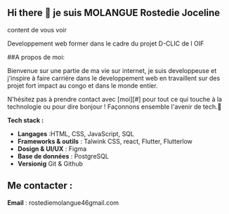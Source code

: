 ## Hi there 👋 je suis **MOLANGUE Rostedie Joceline**

content de vous voir

Developpement web former dans le cadre du projet D-CLIC de l OIF

##A propos de moi:

Bienvenue sur une partie de ma vie sur internet, je suis developpeuse et j'inspire à faire carriére dans le developpement web en travaillent sur des projet fort impact au congo et dans le monde entier.

N'hésitez pas à prendre contact avec [moi][#] pour tout ce qui touche à la technologie ou pour dire bonjour ! Façonnons ensemble l'avenir de tech.👋

 **Tech stack :**
- **Langages** :HTML, CSS, JavaScript, SQL
- **Frameworks & outils** : Talwink CSS, react, Flutter, Flutterlow
- **Dosign & UI/UX** : Figma
- **Base de données** : PostgreSQL
- **Versionig** Git & Github


## Me contacter :
**Email** : rostediemolangue46gmail.com
